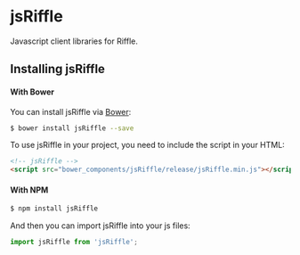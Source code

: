 # jsRiffle

Javascript client libraries for Riffle.

## Installing jsRiffle

#### With Bower
You can install jsRiffle via [Bower](http://bower.io/#install-bower):

```bash
$ bower install jsRiffle --save
```

To use jsRiffle in your project, you need to include the script in your HTML:

```html
<!-- jsRiffle -->
<script src="bower_components/jsRiffle/release/jsRiffle.min.js"></script>

```

#### With NPM

```bash
$ npm install jsRiffle
```

And then you can import jsRiffle into your js files:

```js
import jsRiffle from 'jsRiffle';

```

